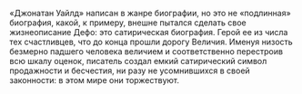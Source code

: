 <!--2016-12-24 17:26:22-->
«Джонатан Уайлд» написан в жанре биографии, но это не «подлинная» биография, какой, к примеру, внешне пытался сделать свое жизнеописание Дефо: это сатирическая биография. Герой ее из числа тех счастливцев, что до конца прошли дорогу Величия. Именуя низость безмерно падшего человека величием и соответственно перестроив всю шкалу оценок, писатель создал емкий сатирический символ продажности и бесчестия, ни разу не усомнившихся в своей законности: в этом мире они торжествуют.